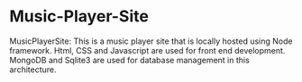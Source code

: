 # Music-Player-Site
MusicPlayerSite: This is a music player site that is locally hosted using Node framework. Html, CSS and Javascript are used for front end development. MongoDB and Sqlite3 are used for database management in this architecture.
